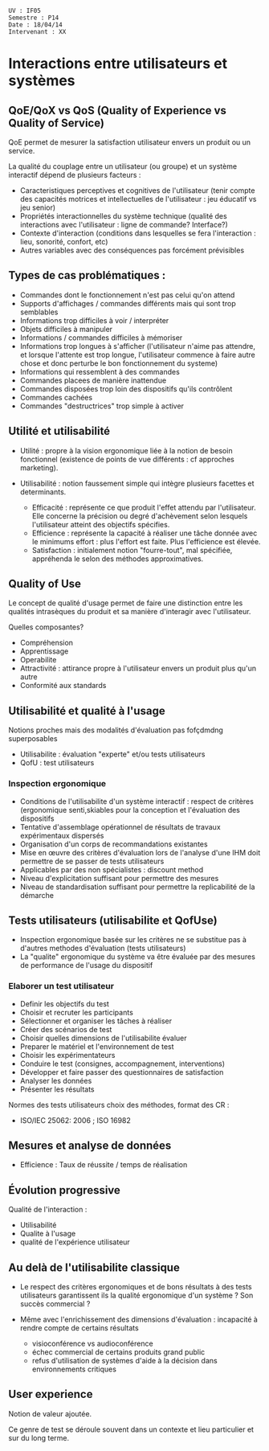 	UV : IF05
	Semestre : P14
	Date : 18/04/14
	Intervenant : XX

# Interactions entre utilisateurs et systèmes

## QoE/QoX vs QoS (Quality of Experience vs Quality of Service)

QoE permet de mesurer la satisfaction utilisateur envers un produit ou un service. 

La qualité du couplage entre un utilisateur (ou groupe) et un système interactif dépend de plusieurs facteurs :

* Caracteristiques perceptives et cognitives de l'utilisateur (tenir compte des capacités motrices et intellectuelles de l'utilisateur : jeu éducatif vs jeu senior)
* Propriétés interactionnelles du système technique (qualité des interactions avec l'utilisateur : ligne de commande? Interface?)
* Contexte d'interaction (conditions dans lesquelles se fera l'interaction : lieu, sonorité, confort, etc)
* Autres variables avec des conséquences pas forcément prévisibles

## Types de cas problématiques :

* Commandes dont le fonctionnement n'est pas celui qu'on attend
* Supports d'affichages / commandes différents mais qui sont trop semblables
* Informations trop difficiles à voir / interpréter
* Objets difficiles à manipuler
* Informations / commandes difficiles à mémoriser
* Informations trop longues à s'afficher (l'utilisateur n'aime pas attendre, et lorsque l'attente est trop longue, l'utilisateur commence à faire autre chose et donc perturbe le bon fonctionnement du systeme)
* Informations qui ressemblent à des commandes
* Commandes placees de manière inattendue
* Commandes disposées trop loin des dispositifs qu'ils contrôlent
* Commandes cachées
* Commandes "destructrices" trop simple à activer

## Utilité et utilisabilité

* Utilité : propre à la vision ergonomique liée à la notion de besoin fonctionnel (existence de points de vue différents : cf approches marketing). 

* Utilisabilité : notion faussement simple qui intègre plusieurs facettes et determinants. 

	* Efficacité : représente ce que produit l'effet attendu par l'utilisateur. Elle concerne la précision ou degré d'achèvement selon lesquels l'utilisateur atteint des objectifs spécifies. 
	* Efficience : représente la capacité à réaliser une tâche donnée avec le minimums effort : plus l'effort est faite. Plus l'efficience est élevée.
	* Satisfaction : initialement notion "fourre-tout", mal spécifiée, appréhenda le selon des méthodes approximatives. 

## Quality of Use

Le concept de qualité d'usage permet de faire une distinction entre les qualités intrasèques du produit et sa manière d'interagir avec l'utilisateur.

Quelles composantes?

* Compréhension
* Apprentissage
* Operabilite
* Attractivité : attirance propre à l'utilisateur envers un produit plus qu'un autre
* Conformité aux standards

## Utilisabilité et qualité à l'usage

Notions proches mais des modalités d'évaluation pas fofçdmdng superposables

* Utilisabilite : évaluation "experte" et/ou tests utilisateurs
* QofU : test utilisateurs

### Inspection ergonomique

* Conditions de l'utilisabilite d'un système interactif : respect de critères (ergonomique senti,skiables pour la conception et l'évaluation des dispositifs
* Tentative d'assemblage opérationnel de résultats de travaux expérimentaux dispersés
* Organisation d'un corps de recommandations existantes
* Mise en œuvre des critères d'évaluation lors de l'analyse d'une IHM doit permettre de se passer de tests utilisateurs
* Applicables par des non spécialistes : discount method
* Niveau d'explicitation suffisant pour permettre des mesures
* Niveau de standardisation suffisant pour permettre la replicabilité de la démarche

## Tests utilisateurs (utilisabilite et QofUse)

* Inspection ergonomique basée sur les critères ne se substitue pas à d'autres methodes d'évaluation (tests utilisateurs)
* La "qualite" ergonomique du système va être évaluée par des mesures de performance de l'usage du dispositif

### Elaborer un test utilisateur

* Definir les objectifs du test
* Choisir et recruter les participants
* Sélectionner et organiser les tâches à réaliser
* Créer des scénarios de test
* Choisir quelles dimensions de l'utilisabilite évaluer
* Preparer le matériel et l'environnement de test
* Choisir les expérimentateurs 
* Conduire le test (consignes, accompagnement, interventions)
* Développer et faire passer des questionnaires de satisfaction
* Analyser les données
* Présenter les résultats

Normes des tests utilisateurs choix des méthodes, format des CR : 

* ISO/IEC 25062: 2006 ; ISO 16982

## Mesures et analyse de données

* Efficience : Taux de réussite / temps de réalisation

## Évolution progressive

Qualité de l'interaction :

* Utilisabilité
* Qualite à l'usage 
* qualité de l'expérience utilisateur 

## Au delà de l'utilisabilite classique 

* Le respect des critères ergonomiques et de bons résultats à des tests utilisateurs garantissent ils la qualité ergonomique d'un système ? Son succès commercial ?

* Même avec l'enrichissement des dimensions d'évaluation : incapacité à rendre compte de certains résultats
	* visioconférence vs audioconférence
	* échec commercial de certains produits grand public
	* refus d'utilisation de systèmes d'aide à la décision dans environnements critiques

## User experience

Notion de valeur ajoutée. 

Ce genre de test se déroule souvent dans un contexte et lieu particulier et sur du long terme. 